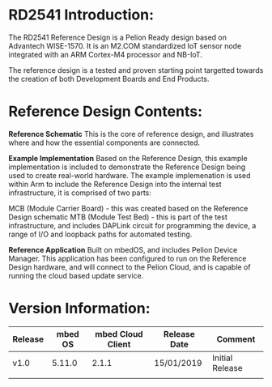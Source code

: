 # RD2541 Introduction:

The RD2541 Reference Design is a Pelion Ready design based on Advantech WISE-1570. It is an M2.COM standardized IoT sensor node integrated with an ARM Cortex-M4 processor and NB-IoT.

The reference design is a tested and proven starting point targetted towards the creation of both Development Boards and End Products.


# Reference Design Contents:
**Reference Schematic**
This is the core of reference design, and illustrates where and how the essential components are connected.

**Example Implementation**
Based on the Reference Design, this example implementation is included to demonstrate the Reference Design being used to create real-world hardware. The example implemenation is used within Arm to include the Reference Design into the internal test infrastructure, it is comprised of two parts:

MCB (Module Carrier Board) - this was created based on the Reference Design schematic
MTB (Module Test Bed) - this is part of the test infrastructure, and includes DAPLink circuit for programming the device, a range of I/O and loopback paths for automated testing.

**Reference Application**
Built on mbedOS, and includes Pelion Device Manager. This application has been configured to run on the Reference Design hardware, and will connect to the Pelion Cloud, and is capable of running the cloud based update service.

# Version Information:

| Release | mbed OS | mbed Cloud Client | Release Date | Comment |
| --- | --- | --- | --- | --- |
|v1.0 | 5.11.0	| 2.1.1	| 15/01/2019 | Initial Release
| |  |  |   |

